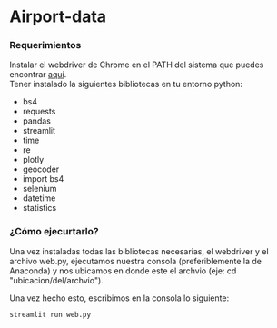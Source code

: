 # Airport-data

### Requerimientos 
Instalar el webdriver de Chrome en el PATH del sistema que puedes encontrar [aquí](https://chromedriver.chromium.org/).  
Tener instalado la siguientes bibliotecas en tu entorno python:
- bs4 
- requests
- pandas
- streamlit
- time
- re
- plotly
- geocoder
- import bs4
- selenium
- datetime
- statistics

### ¿Cómo ejecurtarlo?

Una vez instaladas todas las bibliotecas necesarias, el webdriver y el archivo web.py, ejecutamos nuestra consola (preferiblemente la de Anaconda) y nos ubicamos en donde este el archvio (eje: cd "ubicacion/del/archvio"). 




<!--sec data-title="Prompt: OS X and Linux" data-id="OSX_Linux_prompt" data-collapse=true ces-->

Una vez hecho esto, escribimos en la consola lo siguiente: 


    streamlit run web.py
    

<!--endsec-->

<!--sec data-title="Prompt: Windows" data-id="windows_prompt2" data-collapse=true ces-->
